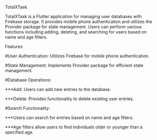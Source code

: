 TotalXTask


TotalXTask is a Flutter application for managing user databases with Firebase storage. It provides mobile phone authentication and utilizes the Provider package for state management. Users can perform various functions including adding, deleting, and searching for users based on name and age filters.

Features

#User Authentication: Utilizes Firebase for mobile phone authentication.

#State Management: Implements Provider package for efficient state management.

#Database Operations:

***Add: Users can add new entries to the database.

***Delete: Provides functionality to delete existing user entries.

#Search Functionality:

***Users can search for entries based on name and age filters.

***Age filters allow users to find individuals older or younger than a specified age.


